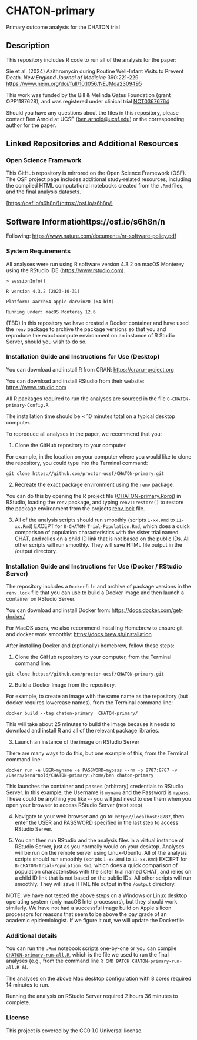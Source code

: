 # CHATON-primary
Primary outcome analysis for the CHATON trial

## Description

This repository includes R code to run all of the analysis for the paper:

Sie et al. (2024) Azithromycin during Routine Well-Infant Visits to Prevent Death. _New England Journal of Medicine_ 390:221-229 https://www.nejm.org/doi/full/10.1056/NEJMoa2309495

This work was funded by the Bill & Melinda Gates Foundation (grant OPP1187628), and was registered under clinical trial [NCT03676764](https://clinicaltrials.gov/study/NCT03676764)

Should you have any questions about the files in this repository, please contact Ben Arnold at UCSF (ben.arnold@ucsf.edu) or the corresponding author for the paper.

## Linked Repositories and Additional Resources

### Open Science Framework

This GitHub repository is mirrored on the Open Science Framework (OSF).  The OSF project page includes additional study-related resources, including the compiled HTML computational notebooks created from the `.Rmd` files, and the final analysis datasets.

[https://osf.io/s6h8n/](https://osf.io/s6h8n/)

## Software Informatiohttps://osf.io/s6h8n/n

Following: https://www.nature.com/documents/nr-software-policy.pdf

### System Requirements

All analyses were run using R software version 4.3.2 on macOS Monterey using the RStudio IDE (https://www.rstudio.com).

`> sessionInfo()`

`R version 4.3.2 (2023-10-31)`

`Platform: aarch64-apple-darwin20 (64-bit)`

`Running under: macOS Monterey 12.6`

(TBD) In this repository we have created a Docker container and have used the `renv` package to archive the package versions so that you and reproduce the exact compute environment on an instance of R Studio Server, should you wish to do so. 

### Installation Guide and Instructions for Use (Desktop)

You can download and install R from CRAN: https://cran.r-project.org

You can download and install RStudio from their website: https://www.rstudio.com

All R packages required to run the analyses are sourced in the file `0-CHATON-primary-Config.R`.

The installation time should be < 10 minutes total on a typical desktop computer.

To reproduce all analyses in the paper, we recommend that you: 

1. Clone the GitHub repository to your computer

For example, in the location on your computer where you would like to clone the repository, you could type into the Terminal command:

`git clone https://github.com/proctor-ucsf/CHATON-primary.git`

2. Recreate the exact package environment using the `renv` package. 

You can do this by opening the R project file ([CHATON-primary.Rproj](https://github.com/proctor-ucsf/CHATON-primary/blob/main/CHATON-primary.Rproj)) in RStudio, loading the `renv` package, and typing `renv::restore()` to restore the package environment from the projects [renv.lock](https://github.com/proctor-ucsf/CHATON-primary/blob/main/renv.lock) file. 

3. All of the analysis scripts should run smoothly (scripts `1-xx.Rmd` to `11-xx.Rmd`) EXCEPT for `8-CHATON-Trial-Population.Rmd`, which does a quick comparison of population characteristics with the sister trial named CHAT, and relies on a child ID link that is not based on the public IDs.  All other scripts will run smoothly. They will save HTML file output in the /output directory.

### Installation Guide and Instructions for Use (Docker / RStudio Server)

The repository includes a `Dockerfile` and archive of package versions in the `renv.lock` file that you can use to build a Docker image and then launch a container on RStudio Server. 

You can download and install Docker from: https://docs.docker.com/get-docker/

For MacOS users, we also recommend installing Homebrew to ensure git and docker work smoothly: https://docs.brew.sh/Installation

After installing Docker and (optionally) homebrew, follow these steps:

1. Clone the GitHub repository to your computer, from the Terminal command line:

`git clone https://github.com/proctor-ucsf/CHATON-primary.git`

2. Build a Docker Image from the repository. 

For example, to create an image with the same name as the repository (but docker requires lowercase names), from the Terminal command line:

`docker build --tag chaton-primary  CHATON-primary/`

This will take about 25 minutes to build the image because it needs to download and install R and all of the relevant package libraries.

3. Launch an instance of the image on RStudio Server

There are many ways to do this, but one example of this, from the Terminal command line:

`docker run -e USER=myname -e PASSWORD=mypass --rm -p 8787:8787 -v /Users/benarnold/CHATON-primary:/home/ben chaton-primary`

This launches the container and passes (arbitrary) credentials to RStudio Server. In this example, the Username is `myname` and the Password is `mypass`. These could be anything you like -- you will just need to use them when you open your browser to access RStudio Server (next step)

4. Navigate to your web browser and go to: `http://localhost:8787`, then enter the USER and PASSWORD specified in the last step to access RStudio Server.

5. You can then run RStudio and the analysis files in a virtual instance of RStudio Server, just as you normally would on your desktop. Analyses will be run on the remote server using Linux-Ubuntu. All of the analysis scripts should run smoothly (scripts `1-xx.Rmd` to `11-xx.Rmd`) EXCEPT for `8-CHATON-Trial-Population.Rmd`, which does a quick comparison of population characteristics with the sister trial named CHAT, and relies on a child ID link that is not based on the public IDs.  All other scripts will run smoothly. They will save HTML file output in the `/output` directory.

NOTE: we have not tested the above steps on a Windows or Linux desktop operating system (only macOS Intel processors), but they should work similarly. We have not had a successful image build on Apple silicon processors for reasons that seem to be above the pay grade of an academic epidemiologist. If we figure it out, we will update the Dockerfile. 

### Additional details

You can run the `.Rmd` notebook scripts one-by-one or you can compile [`CHATON-primary-run-all.R`](https://github.com/proctor-ucsf/CHATON-primary/blob/main/R/CHATON-primary-run-all.R), which is the file we used to run the final analyses (e.g., from the command line `R CMD BATCH CHATON-primary-run-all.R &`).

The analyses on the above Mac desktop configuration with 8 cores required 14 minutes to run. 

Running the analysis on RStudio Server required 2 hours 36 minutes to complete.

### License

This project is covered by the CC0 1.0 Universal license.
